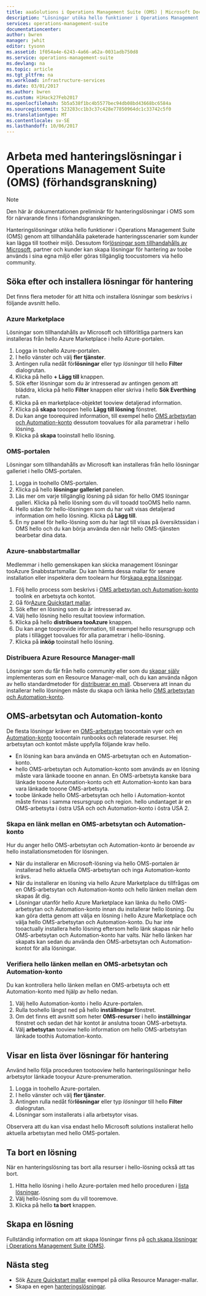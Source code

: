 ```yaml
---
title: aaaSolutions i Operations Management Suite (OMS) | Microsoft Docs
description: "Lösningar utöka hello funktioner i Operations Management Suite (OMS) genom att tillhandahålla paketerade hanteringsscenarier som kunder kan lägga till tootheir OMS-arbetsyta.  Den här artikeln innehåller information om hur anpassade lösningar som skapats av kunder och partner."
services: operations-management-suite
documentationcenter: 
author: bwren
manager: jwhit
editor: tysonn
ms.assetid: 1f054a4e-6243-4a66-a62a-0031adb750d8
ms.service: operations-management-suite
ms.devlang: na
ms.topic: article
ms.tgt_pltfrm: na
ms.workload: infrastructure-services
ms.date: 03/01/2017
ms.author: bwren
ms.custom: H1Hack27Feb2017
ms.openlocfilehash: 5b5a538f1bc4b5577bec94db08bd43668bc6584a
ms.sourcegitcommit: 523283cc1b3c37c428e77850964dc1c33742c5f0
ms.translationtype: MT
ms.contentlocale: sv-SE
ms.lasthandoff: 10/06/2017
---
```

# <a name="working-with-management-solutions-in-operations-management-suite-oms-preview"></a>Arbeta med hanteringslösningar i Operations Management Suite (OMS) (förhandsgranskning)
> [!NOTE]
> Den här är dokumentationen preliminär för hanteringslösningar i OMS som för närvarande finns i förhandsgranskningen.    
> 
> 

Hanteringslösningar utöka hello funktioner i Operations Management Suite (OMS) genom att tillhandahålla paketerade hanteringsscenarier som kunder kan lägga till tootheir miljö.  Dessutom för[lösningar som tillhandahålls av Microsoft](../log-analytics/log-analytics-add-solutions.md), partner och kunder kan skapa lösningar för hantering av toobe används i sina egna miljö eller göras tillgänglig toocustomers via hello community.

## <a name="finding-and-installing-management-solutions"></a>Söka efter och installera lösningar för hantering
Det finns flera metoder för att hitta och installera lösningar som beskrivs i följande avsnitt hello.

### <a name="azure-marketplace"></a>Azure Marketplace
Lösningar som tillhandahålls av Microsoft och tillförlitliga partners kan installeras från hello Azure Marketplace i hello Azure-portalen.

1. Logga in toohello Azure-portalen.
2. I hello vänster och välj **fler tjänster**.
3. Antingen rulla nedåt för**lösningar** eller typ *lösningar* till hello **Filter** dialogrutan.
4. Klicka på hello **+ Lägg till** knappen.
5. Sök efter lösningar som du är intresserad av antingen genom att bläddra, klicka på hello **Filter** knappen eller skriva i hello **Sök Everthing** rutan.
6. Klicka på en marketplace-objektet tooview detaljerad information.
7. Klicka på **skapa** tooopen hello **Lägg till lösning** fönstret.
8. Du kan ange toorequired information, till exempel hello [OMS arbetsytan och Automation-konto](#oms-workspace-and-automation-account) dessutom toovalues för alla parametrar i hello lösning.
9. Klicka på **skapa** tooinstall hello lösning.

### <a name="oms-portal"></a>OMS-portalen
Lösningar som tillhandahålls av Microsoft kan installeras från hello lösningar galleriet i hello OMS-portalen.

1. Logga in toohello OMS-portalen.
2. Klicka på hello **lösningar galleriet** panelen.
3. Läs mer om varje tillgänglig lösning på sidan för hello OMS lösningar galleri. Klicka på hello lösning som du vill tooadd tooOMS hello namn.
4. Hello sidan för hello-lösningen som du har valt visas detaljerad information om hello lösning. Klicka på **Lägg till**.
5. En ny panel för hello-lösning som du har lagt till visas på översiktssidan i OMS hello och du kan börja använda den när hello OMS-tjänsten bearbetar dina data.

### <a name="azure-quickstart-templates"></a>Azure-snabbstartmallar
Medlemmar i hello gemenskapen kan skicka management lösningar tooAzure Snabbstartsmallar.  Du kan hämta dessa mallar för senare installation eller inspektera dem toolearn hur för[skapa egna lösningar](#creating-a-solution).

1. Följ hello process som beskrivs i [OMS arbetsytan och Automation-konto](#oms-workspace-and-automation-account) toolink en arbetsyta och kontot.
2. Gå för[Azure Quickstart mallar](https://azure.microsoft.com/documentation/templates/).  
3. Sök efter en lösning som du är intresserad av.
4. Välj hello lösning hello resultat tooview information.
5. Klicka på hello **distribuera tooAzure** knappen.
6. Du kan ange tooprovide information, till exempel hello resursgrupp och plats i tillägget toovalues för alla parametrar i hello-lösning.
7. Klicka på **inköp** tooinstall hello lösning.

### <a name="deploy-azure-resource-manager-template"></a>Distribuera Azure Resource Manager-mall
Lösningar som du får från hello community eller som du [skapar själv](#creating-a-solution) implementeras som en Resource Manager-mall, och du kan använda någon av hello standardmetoder för [distribuerar en mall](../azure-resource-manager/resource-group-template-deploy-portal.md).  Observera att innan du installerar hello lösningen måste du skapa och länka hello [OMS arbetsytan och Automation-konto](#oms-workspace-and-automation-account).

## <a name="oms-workspace-and-automation-account"></a>OMS-arbetsytan och Automation-konto
De flesta lösningar kräver en [OMS-arbetsytan](../log-analytics/log-analytics-manage-access.md) toocontain vyer och en [Automation-konto](../automation/automation-security-overview.md#automation-account-overview) toocontain runbooks och relaterade resurser. Hej arbetsytan och kontot måste uppfylla följande krav hello.

* En lösning kan bara använda en OMS-arbetsytan och en Automation-konto.  
* hello OMS-arbetsytan och Automation-konto som används av en lösning måste vara länkade tooone en annan. En OMS-arbetsyta kanske bara länkade tooone Automation-konto och ett Automation-konto kan bara vara länkade tooone OMS-arbetsyta.
* toobe länkade hello OMS-arbetsytan och hello i Automation-kontot måste finnas i samma resursgrupp och region.  hello undantaget är en OMS-arbetsyta i östra USA och och Automation-konto i östra USA 2.

### <a name="creating-a-link-between-an-oms-workspace-and-automation-account"></a>Skapa en länk mellan en OMS-arbetsytan och Automation-konto
Hur du anger hello OMS-arbetsytan och Automation-konto är beroende av hello installationsmetoden för lösningen.

* När du installerar en Microsoft-lösning via hello OMS-portalen är installerad hello aktuella OMS-arbetsytan och inga Automation-konto krävs.
* När du installerar en lösning via hello Azure Marketplace du tillfrågas om en OMS-arbetsytan och Automation-konto och hello länken mellan dem skapas åt dig.  
* Lösningar utanför hello Azure Marketplace kan länka du hello OMS-arbetsytan och Automation-konto innan du installerar hello lösning.  Du kan göra detta genom att välja en lösning i hello Azure Marketplace och välja hello OMS-arbetsytan och Automation-konto.  Du har inte tooactually installera hello lösning eftersom hello länk skapas när hello OMS-arbetsytan och Automation-konto har valts.  När hello länken har skapats kan sedan du använda den OMS-arbetsytan och Automation-kontot för alla lösningar. 

### <a name="verifying-hello-link-between-an-oms-workspace-and-automation-account"></a>Verifiera hello länken mellan en OMS-arbetsytan och Automation-konto
Du kan kontrollera hello länken mellan en OMS-arbetsyta och ett Automation-konto med hjälp av hello nedan.

1. Välj hello Automation-konto i hello Azure-portalen.
2. Rulla toohello längst ned på hello **inställningar** fönstret.
3. Om det finns ett avsnitt som heter **OMS-resurser** i hello **inställningar** fönstret och sedan det här kontot är anslutna tooan OMS-arbetsyta.
4. Välj **arbetsytan** tooview hello information om hello OMS-arbetsytan länkade toothis Automation-konto.

## <a name="listing-management-solutions"></a>Visar en lista över lösningar för hantering
Använd hello följa proceduren tootooview hello hanteringslösningar hello arbetsytor länkade tooyour Azure-prenumeration.

1. Logga in toohello Azure-portalen.
2. I hello vänster och välj **fler tjänster**.
3. Antingen rulla nedåt för**lösningar** eller typ *lösningar* till hello **Filter** dialogrutan.
4. Lösningar som installerats i alla arbetsytor visas.

Observera att du kan visa endast hello Microsoft solutions installerat hello aktuella arbetsytan med hello OMS-portalen.

## <a name="removing-a-management-solution"></a>Ta bort en lösning
När en hanteringslösning tas bort alla resurser i hello-lösning också att tas bort.  

1. Hitta hello lösning i hello Azure-portalen med hello proceduren i [lista lösningar](#listing-solutions).
2. Välj hello-lösning som du vill tooremove.
3. Klicka på hello **ta bort** knappen.

## <a name="creating-a-management-solution"></a>Skapa en lösning
Fullständig information om att skapa lösningar finns på [och skapa lösningar i Operations Management Suite (OMS)](operations-management-suite-solutions-creating.md). 

## <a name="next-steps"></a>Nästa steg
* Sök [Azure Quickstart mallar](https://azure.microsoft.com/documentation/templates) exempel på olika Resource Manager-mallar.
* Skapa en egen [hanteringslösningar](operations-management-suite-solutions-creating.md).

